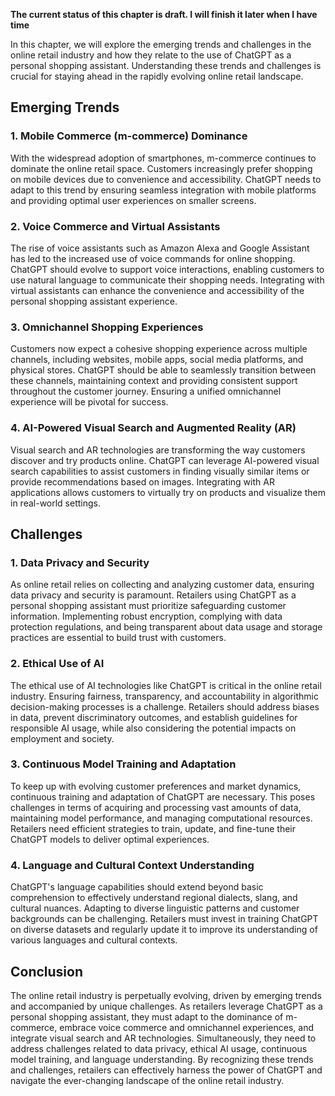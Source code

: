 **The current status of this chapter is draft. I will finish it later when I have time**

In this chapter, we will explore the emerging trends and challenges in the online retail industry and how they relate to the use of ChatGPT as a personal shopping assistant. Understanding these trends and challenges is crucial for staying ahead in the rapidly evolving online retail landscape.

Emerging Trends
---------------

### 1. Mobile Commerce (m-commerce) Dominance

With the widespread adoption of smartphones, m-commerce continues to dominate the online retail space. Customers increasingly prefer shopping on mobile devices due to convenience and accessibility. ChatGPT needs to adapt to this trend by ensuring seamless integration with mobile platforms and providing optimal user experiences on smaller screens.

### 2. Voice Commerce and Virtual Assistants

The rise of voice assistants such as Amazon Alexa and Google Assistant has led to the increased use of voice commands for online shopping. ChatGPT should evolve to support voice interactions, enabling customers to use natural language to communicate their shopping needs. Integrating with virtual assistants can enhance the convenience and accessibility of the personal shopping assistant experience.

### 3. Omnichannel Shopping Experiences

Customers now expect a cohesive shopping experience across multiple channels, including websites, mobile apps, social media platforms, and physical stores. ChatGPT should be able to seamlessly transition between these channels, maintaining context and providing consistent support throughout the customer journey. Ensuring a unified omnichannel experience will be pivotal for success.

### 4. AI-Powered Visual Search and Augmented Reality (AR)

Visual search and AR technologies are transforming the way customers discover and try products online. ChatGPT can leverage AI-powered visual search capabilities to assist customers in finding visually similar items or provide recommendations based on images. Integrating with AR applications allows customers to virtually try on products and visualize them in real-world settings.

Challenges
----------

### 1. Data Privacy and Security

As online retail relies on collecting and analyzing customer data, ensuring data privacy and security is paramount. Retailers using ChatGPT as a personal shopping assistant must prioritize safeguarding customer information. Implementing robust encryption, complying with data protection regulations, and being transparent about data usage and storage practices are essential to build trust with customers.

### 2. Ethical Use of AI

The ethical use of AI technologies like ChatGPT is critical in the online retail industry. Ensuring fairness, transparency, and accountability in algorithmic decision-making processes is a challenge. Retailers should address biases in data, prevent discriminatory outcomes, and establish guidelines for responsible AI usage, while also considering the potential impacts on employment and society.

### 3. Continuous Model Training and Adaptation

To keep up with evolving customer preferences and market dynamics, continuous training and adaptation of ChatGPT are necessary. This poses challenges in terms of acquiring and processing vast amounts of data, maintaining model performance, and managing computational resources. Retailers need efficient strategies to train, update, and fine-tune their ChatGPT models to deliver optimal experiences.

### 4. Language and Cultural Context Understanding

ChatGPT's language capabilities should extend beyond basic comprehension to effectively understand regional dialects, slang, and cultural nuances. Adapting to diverse linguistic patterns and customer backgrounds can be challenging. Retailers must invest in training ChatGPT on diverse datasets and regularly update it to improve its understanding of various languages and cultural contexts.

Conclusion
----------

The online retail industry is perpetually evolving, driven by emerging trends and accompanied by unique challenges. As retailers leverage ChatGPT as a personal shopping assistant, they must adapt to the dominance of m-commerce, embrace voice commerce and omnichannel experiences, and integrate visual search and AR technologies. Simultaneously, they need to address challenges related to data privacy, ethical AI usage, continuous model training, and language understanding. By recognizing these trends and challenges, retailers can effectively harness the power of ChatGPT and navigate the ever-changing landscape of the online retail industry.
